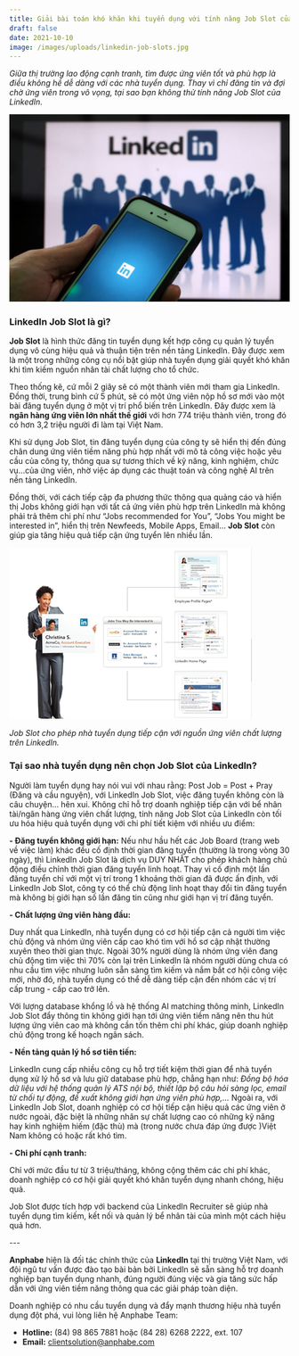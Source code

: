```yaml
---
title: Giải bài toán khó khăn khi tuyển dụng với tính năng Job Slot của LinkedIn
draft: false
date: 2021-10-10
image: /images/uploads/linkedin-job-slots.jpg
---
```

*Giữa thị trường lao động cạnh tranh, tìm được ứng viên tốt và phù hợp là điều không hề dễ dàng với các nhà tuyển dụng. Thay vì chỉ đăng tin và đợi chờ ứng viên trong vô vọng, tại sao bạn không thử tính năng Job Slot của LinkedIn.* 

![LinkedIn - Job Slots](/images/uploads/linkedin-jobslot.jpeg)

### **LinkedIn Job Slot là gì?**

**Job Slot** là hình thức đăng tin tuyển dụng kết hợp công cụ quản lý tuyển dụng vô cùng hiệu quả và thuận tiện trên nền tảng LinkedIn. Đây được xem là một trong những công cụ nổi bật giúp nhà tuyển dụng giải quyết khó khăn khi tìm kiếm nguồn nhân tài chất lượng cho tổ chức.

Theo thống kê, cứ mỗi 2 giây sẽ có một thành viên mới tham gia LinkedIn. Đồng thời, trung bình cứ 5 phút, sẽ có một ứng viên nộp hồ sơ mới vào một bài đăng tuyển dụng ở một vị trí phổ biến trên LinkedIn. Đây được xem là **ngân hàng ứng viên lớn nhất thế giới** với hơn 774 triệu thành viên, trong đó có hơn 3,2 triệu người đi làm tại Việt Nam. 

Khi sử dụng Job Slot, tin đăng tuyển dụng của công ty sẽ hiển thị đến đúng chân dung ứng viên tiềm năng phù hợp nhất với mô tả công việc hoặc yêu cầu của công ty, thông qua sự tương thích về kỹ năng, kinh nghiệm, chức vụ…của ứng viên, nhờ việc áp dụng các thuật toán và công nghệ AI trên nền tảng LinkedIn.

Đồng thời, với cách tiếp cập đa phương thức thông qua quảng cáo và hiển thị Jobs không giới hạn với tất cả ứng viên phù hợp trên LinkedIn mà không phải trả thêm chi phí như “Jobs recommended for You”, “Jobs You might be interested in”, hiển thị trên Newfeeds, Mobile Apps, Email… **Job Slot** còn giúp gia tăng hiệu quả tiếp cận ứng tuyển lên nhiều lần.

![Job Slots](/images/uploads/job-slots.png)

*Job Slot cho phép nhà tuyển dụng tiếp cận với nguồn ứng viên chất lượng trên LinkedIn.*

### **Tại sao nhà tuyển dụng nên chọn Job Slot của LinkedIn?**

Người làm tuyển dụng hay nói vui với nhau rằng: Post Job = Post + Pray (Đăng và cầu nguyện), với LinkedIn Job Slot, việc đăng tuyển không còn là câu chuyện… hên xui. Không chỉ hỗ trợ doanh nghiệp tiếp cận với bể nhân tài/ngân hàng ứng viên chất lượng, tính năng Job Slot của LinkedIn còn tối ưu hóa hiệu quả tuyển dụng với chi phí tiết kiệm với nhiều ưu điểm:

**\- Đăng tuyển không giới hạn:**
Nếu như hầu hết các Job Board (trang web về việc làm) khác đều cố định thời gian đăng tuyển (thường là trong vòng 30 ngày), thì LinkedIn Job Slot là dịch vụ DUY NHẤT cho phép khách hàng chủ động điều chỉnh thời gian đăng tuyển linh hoạt. Thay vì cố định một lần đăng tuyển chỉ với một vị trí trong 1 khoảng thời gian đã được ấn định, với LinkedIn Job Slot, công ty có thể chủ động linh hoạt thay đổi tin đăng tuyển mà không bị giới hạn số lần đăng tin cũng như giới hạn vị trí đăng tuyển.

**\- Chất lượng ứng viên hàng đầu:** 

Duy nhất qua LinkedIn, nhà tuyển dụng có cơ hội tiếp cận cả người tìm việc chủ động và nhóm ứng viên cấp cao khó tìm với hồ sơ cập nhật thường xuyên theo thời gian thực. Ngoài 30% người dùng là nhóm ứng viên đang chủ động tìm việc thì 70% còn lại trên LinkedIn là nhóm người dùng chưa có nhu cầu tìm việc nhưng luôn sẵn sàng tìm kiếm và nắm bắt cơ hội công việc mới, nhờ đó, nhà tuyển dụng có thể dễ dàng tiếp cận đến nhóm các vị trí cấp trung - cấp cao trở lên.


Với lượng database khổng lồ và hệ thống AI matching thông minh, LinkedIn Job Slot đẩy thông tin không giới hạn tới ứng viên tiềm năng nên thu hút lượng ứng viên cao mà không cần tốn thêm chi phí khác, giúp doanh nghiệp chủ động trong kế hoạch ngân sách. 

**\- Nền tảng quản lý hồ sơ tiên tiến:** 

LinkedIn cung cấp nhiều công cụ hỗ trợ tiết kiệm thời gian để nhà tuyển dụng xử lý hồ sơ và lưu giữ database phù hợp, chẳng hạn như: *Đồng bộ hóa dữ liệu với hệ thống quản lý ATS nội bộ, thiết lập bộ câu hỏi sàng lọc, email từ chối tự động, đề xuất không giới hạn ứng viên phù hợp,...*
Ngoài ra, với LinkedIn Job Slot, doanh nghiệp có cơ hội tiếp cận hiệu quả các ứng viên ở nước ngoài, đặc biệt là những nhân sự chất lượng cao có những kỹ năng hay kinh nghiệm hiếm (đặc thù) mà (trong nước chưa đáp ứng được )Việt Nam không có hoặc rất khó tìm. 

**\- Chi phí cạnh tranh:** 

Chỉ với mức đầu tư từ 3 triệu/tháng, không cộng thêm các chi phí khác, doanh nghiệp có cơ hội giải quyết khó khăn tuyển dụng nhanh chóng, hiệu quả. 

Job Slot được tích hợp với backend của LinkedIn Recruiter sẽ giúp nhà tuyển dụng tìm kiếm, kết nối và quản lý bể nhân tài của mình một cách hiệu quả hơn.

\---

**Anphabe** hiện là đối tác chính thức của **LinkedIn** tại thị trường Việt Nam, với đội ngũ tư vấn được đào tạo bài bản bởi LinkedIn sẽ sẵn sàng hỗ trợ doanh nghiệp bạn tuyển dụng nhanh, đúng người đúng việc và gia tăng sức hấp dẫn với ứng viên tiềm năng thông qua các giải pháp toàn diện. 

Doanh nghiệp có nhu cầu tuyển dụng và đẩy mạnh thương hiệu nhà tuyển dụng đột phá, vui lòng liên hệ Anphabe Team:

* **Hotline:**  (84) 98 865 7881 hoặc (84 28) 6268 2222, ext. 107     
* **Email:** clientsolution@anphabe.com